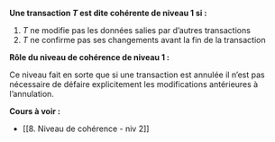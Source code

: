 **Une transaction $T$ est dite cohérente de niveau 1 si :**

1. $T$ ne modifie pas les données salies par d’autres transactions
2. $T$ ne confirme pas ses changements avant la fin de la transaction

**Rôle du niveau de cohérence de niveau 1 :**

Ce niveau fait en sorte que si une transaction est annulée il n’est pas
nécessaire de défaire explicitement les modifications antérieures à
l’annulation.

**Cours à voir :**
- [[8. Niveau de cohérence - niv 2]]